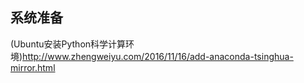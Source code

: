 ## 系统准备

(Ubuntu安装Python科学计算环境)<http://www.zhengweiyu.com/2016/11/16/add-anaconda-tsinghua-mirror.html>
